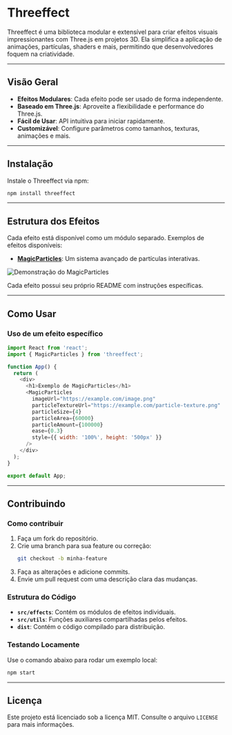 # Threeffect

Threeffect é uma biblioteca modular e extensível para criar efeitos visuais impressionantes com Three.js em projetos 3D. Ela simplifica a aplicação de animações, partículas, shaders e mais, permitindo que desenvolvedores foquem na criatividade.

---

## **Visão Geral**

- **Efeitos Modulares**: Cada efeito pode ser usado de forma independente.
- **Baseado em Three.js**: Aproveite a flexibilidade e performance do Three.js.
- **Fácil de Usar**: API intuitiva para iniciar rapidamente.
- **Customizável**: Configure parâmetros como tamanhos, texturas, animações e mais.

---

## **Instalação**

Instale o Threeffect via npm:

```bash
npm install threeffect
```

---

## **Estrutura dos Efeitos**

Cada efeito está disponível como um módulo separado. Exemplos de efeitos disponíveis:

- [**MagicParticles**](./effects/MagicParticles.md): Um sistema avançado de partículas interativas.

![Demonstração do MagicParticles](./effects/magicparticles.gif)

Cada efeito possui seu próprio README com instruções específicas.

---

## **Como Usar**

### Uso de um efeito específico

```javascript
import React from 'react';
import { MagicParticles } from 'threeffect';

function App() {
  return (
    <div>
      <h1>Exemplo de MagicParticles</h1>
      <MagicParticles
        imageUrl="https://example.com/image.png"
        particleTextureUrl="https://example.com/particle-texture.png"
        particleSize={4}
        particleArea={60000}
        particleAmount={100000}
        ease={0.3}
        style={{ width: '100%', height: '500px' }}
      />
    </div>
  );
}

export default App;
```

---

## **Contribuindo**

### Como contribuir

1. Faça um fork do repositório.
2. Crie uma branch para sua feature ou correção:
   ```bash
   git checkout -b minha-feature
   ```
3. Faça as alterações e adicione commits.
4. Envie um pull request com uma descrição clara das mudanças.

### Estrutura do Código

- **`src/effects`**: Contém os módulos de efeitos individuais.
- **`src/utils`**: Funções auxiliares compartilhadas pelos efeitos.
- **`dist`**: Contém o código compilado para distribuição.

### Testando Locamente

Use o comando abaixo para rodar um exemplo local:

```bash
npm start
```

---

## **Licença**

Este projeto está licenciado sob a licença MIT. Consulte o arquivo `LICENSE` para mais informações.

